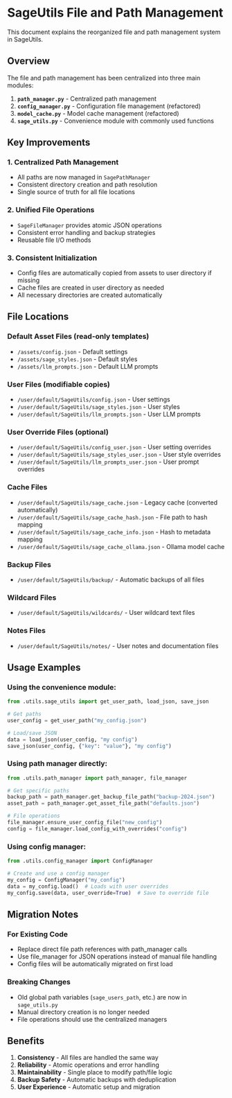 # SageUtils File and Path Management

This document explains the reorganized file and path management system in SageUtils.

## Overview

The file and path management has been centralized into three main modules:

1. **`path_manager.py`** - Centralized path management
2. **`config_manager.py`** - Configuration file management (refactored)
3. **`model_cache.py`** - Model cache management (refactored)
4. **`sage_utils.py`** - Convenience module with commonly used functions

## Key Improvements

### 1. Centralized Path Management
- All paths are now managed in `SagePathManager`
- Consistent directory creation and path resolution
- Single source of truth for all file locations

### 2. Unified File Operations
- `SageFileManager` provides atomic JSON operations
- Consistent error handling and backup strategies
- Reusable file I/O methods

### 3. Consistent Initialization
- Config files are automatically copied from assets to user directory if missing
- Cache files are created in user directory as needed
- All necessary directories are created automatically

## File Locations

### Default Asset Files (read-only templates)
- `/assets/config.json` - Default settings
- `/assets/sage_styles.json` - Default styles
- `/assets/llm_prompts.json` - Default LLM prompts

### User Files (modifiable copies)
- `/user/default/SageUtils/config.json` - User settings
- `/user/default/SageUtils/sage_styles.json` - User styles  
- `/user/default/SageUtils/llm_prompts.json` - User LLM prompts

### User Override Files (optional)
- `/user/default/SageUtils/config_user.json` - User setting overrides
- `/user/default/SageUtils/sage_styles_user.json` - User style overrides
- `/user/default/SageUtils/llm_prompts_user.json` - User prompt overrides

### Cache Files
- `/user/default/SageUtils/sage_cache.json` - Legacy cache (converted automatically)
- `/user/default/SageUtils/sage_cache_hash.json` - File path to hash mapping
- `/user/default/SageUtils/sage_cache_info.json` - Hash to metadata mapping
- `/user/default/SageUtils/sage_cache_ollama.json` - Ollama model cache

### Backup Files
- `/user/default/SageUtils/backup/` - Automatic backups of all files

### Wildcard Files
- `/user/default/SageUtils/wildcards/` - User wildcard text files

### Notes Files
- `/user/default/SageUtils/notes/` - User notes and documentation files

## Usage Examples

### Using the convenience module:
```python
from .utils.sage_utils import get_user_path, load_json, save_json

# Get paths
user_config = get_user_path("my_config.json")

# Load/save JSON
data = load_json(user_config, "my config")
save_json(user_config, {"key": "value"}, "my config")
```

### Using path manager directly:
```python
from .utils.path_manager import path_manager, file_manager

# Get specific paths
backup_path = path_manager.get_backup_file_path("backup-2024.json")
asset_path = path_manager.get_asset_file_path("defaults.json")

# File operations
file_manager.ensure_user_config_file("new_config")
config = file_manager.load_config_with_overrides("config")
```

### Using config manager:
```python
from .utils.config_manager import ConfigManager

# Create and use a config manager
my_config = ConfigManager("my_config")
data = my_config.load()  # Loads with user overrides
my_config.save(data, user_override=True)  # Save to override file
```

## Migration Notes

### For Existing Code
- Replace direct file path references with path_manager calls
- Use file_manager for JSON operations instead of manual file handling
- Config files will be automatically migrated on first load

### Breaking Changes
- Old global path variables (`sage_users_path`, etc.) are now in `sage_utils.py`
- Manual directory creation is no longer needed
- File operations should use the centralized managers

## Benefits

1. **Consistency** - All files are handled the same way
2. **Reliability** - Atomic operations and error handling
3. **Maintainability** - Single place to modify path/file logic  
4. **Backup Safety** - Automatic backups with deduplication
5. **User Experience** - Automatic setup and migration
